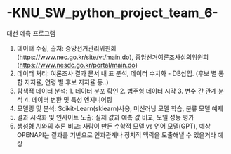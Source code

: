 # -KNU_SW_python_project_team_6-
대선 예측 프로그램
1. 데이터 수집, 출처: 중앙선거관리위원회(https://www.nec.go.kr/site/vt/main.do), 중앙선거여론조사심의위원회(https://www.nesdc.go.kr/portal/main.do)
2. 데이터 처리: 여론조사 결과 문서 내 표 분석, 데이터 수치화 - DB삽입. (후보 별 통합 지지율, 연령 별 후보 지지율 등..) 
3. 탐색적 데이터 분석: 1. 데이터 분포 확인 2. 범주형 데이터 시각 3. 변수 간 관계 분석 4. 데이터 변환 및 특성 엔지니어링
4. 모델링 및 분석: Scikit-Learn(sklearn)사용, 머신러닝 모델 학습, 분류 모델 예제
5. 결과 시각화 및 인사이트 노출: 실제 값과 예측 값 비교, 모델 성능 평가
6. 생성형 AI와의 추론 비교: 사람이 만든 수학적 모델 vs 언어 모델(GPT), 예상 OPENAPI는 결과를 기반으로 인과관계나 정치적 맥락을 도출해낼 수 있을거라 예상  
